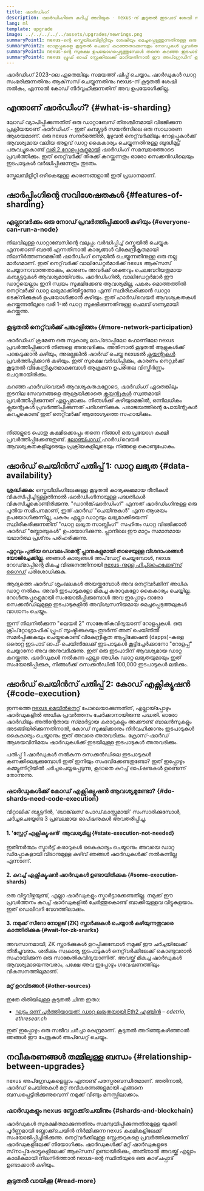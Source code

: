 ```yaml
---
title: ഷാർഡിംഗ്
description: ഷാർഡിംഗിനെ കുറിച്ച് അറിയുക - nexus-ന് കൂടുതൽ ഇടപാട് ശേഷി നൽകുന്നതിനും പ്രവർത്തിപ്പിക്കുന്നത് എളുപ്പമാക്കുന്നതിനും ആവശ്യമായ ഡാറ്റ ലോഡ് വിഭജിക്കുകയും വിതരണം ചെയ്യുകയും ചെയ്യുന്നു.
lang: ml
template: upgrade
image: ../../../../../assets/upgrades/newrings.png
summaryPoint1: nexus-ന്റെ സ്കെയിലബിളിറ്റിയും ശേഷിയും മെച്ചപ്പെടുത്തുന്നതിനുള്ള ഒരു ബഹുഘട്ട അപ്‌ഗ്രേഡാണ് ഷാർഡിംഗ്.
summaryPoint2: റോളപ്പുകളെ കൂടുതൽ ചെലവ് കുറഞ്ഞതാക്കുന്നതും നോഡുകൾ പ്രവർത്തിപ്പിക്കുന്നത് എളുപ്പമാക്കുന്നതും പ്രാപ്‌തമാക്കിക്കൊണ്ട് ഡാറ്റ സ്റ്റോറേജ് ആവശ്യകതകളുടെ സുരക്ഷിതമായ വിതരണം ഷാർഡിംഗ് നൽകുന്നു.
summaryPoint3: nexus-ന്റെ സുരക്ഷ ഉപയോഗപ്പെടുത്തുമ്പോൾ തന്നെ കുറഞ്ഞ ഇടപാട് ഫീസ് നൽകുന്നതിന് അവ വരി 2 സൊല്യൂഷനുകൾ പ്രാപ്‌തമാക്കുന്നു.
summaryPoint4: nexus പ്രൂഫ് ഓഫ് സ്റ്റേക്കിലേക്ക് മാറിയതിനാൽ ഈ അപ്‌ഗ്രേഡിന് കൂടുതൽ പ്രാധാന്യം ലഭിച്ചു.
---
```


<UpgradeStatus dateKey="page-upgrades-shards-date">
    ഷാർഡിംഗ് 2023-ലെ ഏതെങ്കിലും സമയത്ത് ഷിപ്പ് ചെയ്യാം. ഷാർഡുകൾ ഡാറ്റ സംഭരിക്കുന്നതിനും ആക്‌സസ് ചെയ്യുന്നതിനും nexus-ന് കൂടുതൽ ശേഷി നൽകും, എന്നാൽ കോഡ് നിർവ്വഹിക്കുന്നതിന് അവ ഉപയോഗിക്കില്ല.
</UpgradeStatus>

## എന്താണ് ഷാർഡിംഗ്? {#what-is-sharding}

ലോഡ് വ്യാപിപ്പിക്കുന്നതിന് ഒരു ഡാറ്റാബേസ് തിരശ്ചീനമായി വിഭജിക്കുന്ന പ്രക്രിയയാണ് ഷാർഡിംഗ് - ഇത് കമ്പ്യൂട്ടർ സയൻസിലെ ഒരു സാധാരണ ആശയമാണ്. ഒരു nexus സന്ദർഭത്തിൽ, മുഴുവൻ നെറ്റ്‌വർക്കിലും റോളപ്പുകൾക്ക് ആവശ്യമായ വലിയ അളവ് ഡാറ്റ കൈകാര്യം ചെയ്യുന്നതിനുള്ള ബുദ്ധിമുട്ട് പങ്കുവച്ചുകൊണ്ട് [വരി 2 റോളപ്പുകളുമായി](/layer-2/) ഷാർഡിംഗ് സമന്വയത്തോടെ പ്രവർത്തിക്കും. ഇത് നെറ്റ്‌വർക്ക് തിരക്ക് കുറയ്ക്കുന്നതും ഓരോ സെക്കൻഡിലെയും ഇടപാടുകൾ വർദ്ധിപ്പിക്കുന്നതും തുടരും.

സ്കേലബിളിറ്റി ഒഴികെയുള്ള കാരണങ്ങളാൽ ഇത് പ്രധാനമാണ്.

## ഷാർപ്പിംഗിന്റെ സവിശേഷതകൾ {#features-of-sharding}

### എല്ലാവർക്കും ഒരു നോഡ് പ്രവർത്തിപ്പിക്കാൻ കഴിയും {#everyone-can-run-a-node}

നിലവിലുള്ള ഡാറ്റാബേസിന്റെ വലുപ്പം വർദ്ധിപ്പിച്ച് സ്കെയിൽ ചെയ്യുക എന്നതാണ് ബദൽ എന്നതിനാൽ കാര്യങ്ങൾ വികേന്ദ്രീകൃതമായി നിലനിർത്തണമെങ്കിൽ ഷാർഡിംഗ് സ്കെയിൽ ചെയ്യുന്നതിനുള്ള ഒരു നല്ല മാർഗമാണ്. ഇത് നെറ്റ്‌വർക്ക് വാലിഡേറ്റര്‍മാര്‍ക്ക് nexus ആക്‌സസ് ചെയ്യാനാവാത്തതാക്കും, കാരണം അവർക്ക് ശക്തവും ചെലവേറിയതുമായ കമ്പ്യൂട്ടറുകൾ ആവശ്യമായിവരും. ഷാർഡിംഗിൽ, വാലിഡേറ്റർമാർ ഈ ഡാറ്റയെല്ലാം ഇനി സ്വയം സൂക്ഷിക്കേണ്ട ആവശ്യമില്ല, പകരം മൊത്തത്തിൽ നെറ്റ്‌വർക്ക് ഡാറ്റ ലഭ്യമാക്കിയിട്ടുണ്ടോ എന്ന് സ്ഥിരീകരിക്കാൻ ഡാറ്റാ ടെക്‌നിക്കുകൾ ഉപയോഗിക്കാൻ കഴിയും. ഇത് ഹാർഡ്‌വെയർ ആവശ്യകതകൾ കുറയ്ക്കുന്നതിലൂടെ വരി 1-ൽ ഡാറ്റ സൂക്ഷിക്കുന്നതിനുള്ള ചെലവ് ഗണ്യമായി കുറയ്ക്കുന്നു.

### കൂടുതൽ നെറ്റ്‌വർക്ക് പങ്കാളിത്തം {#more-network-participation}

ഷാർഡിംഗ് ക്രമേണ ഒരു സ്വകാര്യ ലാപ്‌ടോപ്പിലോ ഫോണിലോ nexus പ്രവർത്തിപ്പിക്കാൻ നിങ്ങളെ അനുവദിക്കും. അതിനാൽ കൂടുതൽ ആളുകൾക്ക് പങ്കെടുക്കാൻ കഴിയും, അല്ലെങ്കിൽ ഷാര്‍ഡ് ചെയ്ത nexusൽ [ക്ലയന്റുകൾ](/developers/docs/nodes-and-clients/) പ്രവർത്തിപ്പിക്കാൻ കഴിയും. ഇത് സുരക്ഷ വർദ്ധിപ്പിക്കും, കാരണം നെറ്റ്വർക്ക് കൂടുതൽ വികേന്ദ്രീകൃതമാകുമ്പോൾ ആക്രമണ ഉപരിതല വിസ്തീർണ്ണം ചെറുതായിരിക്കും.

കുറഞ്ഞ ഹാർഡ്‌വെയർ ആവശ്യകതകളോടെ, ഷാർഡിംഗ് ഏതെങ്കിലും ഇടനില സേവനങ്ങളെ ആശ്രയിക്കാതെ [ക്ലയന്റുകൾ](/developers/docs/nodes-and-clients/) സ്വന്തമായി പ്രവർത്തിപ്പിക്കുന്നത് എളുപ്പമാക്കും. നിങ്ങൾക്ക് കഴിയുമെങ്കിൽ, ഒന്നിലധികം ക്ലയന്റുകൾ പ്രവർത്തിപ്പിക്കുന്നത് പരിഗണിക്കുക. പരാജയത്തിന്റെ പോയിന്റുകൾ കുറച്ചുകൊണ്ട് ഇത് നെറ്റ്‌വർക്ക് ആരോഗ്യത്തെ സഹായിക്കും.

<br />

<InfoBanner isWarning>
  നിങ്ങളുടെ പൊതു കക്ഷിക്കൊപ്പം തന്നെ നിങ്ങൾ ഒരു പ്രയോഗ കക്ഷി പ്രവർത്തിപ്പിക്കേണ്ടതുണ്ട്. <a href="https://launchpad.xircanet" target="_blank"> ലോഞ്ച്പാഡ് </a> ഹാർഡ്‌വെയർ ആവശ്യകതകളിലൂടെയും പ്രക്രിയകളിലൂടെയും നിങ്ങളെ കൊണ്ടുപോകും.
</InfoBanner>

## ഷാർഡ് ചെയിൻസ് പതിപ്പ് 1: ഡാറ്റ ലഭ്യത {#data-availability}

<InfoBanner emoji=":construction:" isWarning>
  <strong>ശ്രദ്ധിക്കുക:</strong> സ്കെയിലിംഗിലേക്കുള്ള കൂടുതൽ കാര്യക്ഷമമായ രീതികൾ വികസിപ്പിച്ചിട്ടുള്ളതിനാൽ ഷാർഡിംഗിനായുള്ള പദ്ധതികൾ വികസിച്ചുകൊണ്ടിരിക്കുന്നു. "ഡാൻങ്ക്‌‌ഷാർഡിംഗ്" എന്നത് ഷാർഡിംഗിനുള്ള ഒരു പുതിയ സമീപനമാണ്, ഇത് ഷാർഡ് "ചെയിനുകൾ" എന്ന ആശയം ഉപയോഗിക്കുന്നില്ല, പകരം എല്ലാ ഡാറ്റയും ലഭ്യമാക്കിയെന്ന് സ്ഥിരീകരിക്കുന്നതിന് "ഡാറ്റ ലഭ്യത സാബ്ലിംഗ്" സഹിതം ഡാറ്റ വിഭജിക്കാൻ ഷാർഡ് "ബ്ലോബുകൾ" ഉപയോഗിക്കുന്നു. പ്ലാനിലെ ഈ മാറ്റം സമാനമായ യഥാർത്ഥ പ്രശ്‌നം പരിഹരിക്കുന്നു.<br/><br/>
  <strong>ഏറ്റവും പുതിയ ഡെവലപ്‌മെന്റ് പ്ലാനുകളുമായി താഴെയുള്ള വിശദാംശങ്ങൾ യോജിച്ചേക്കില്ല.</strong> ഞങ്ങൾ കാര്യങ്ങൾ അപ്‌ഡേറ്റ് ചെയ്യുമ്പോൾ, nexus റോഡ്‌മാപ്പിന്റെ മികച്ച വിഭജനത്തിനായി <a href="https://members.delphidigital.io/reports/the-hitchhikers-guide-to-nexus">nexus-നുള്ള ഹിച്ച്‌ഹൈക്കേഴ്‌സ് ഗൈഡ്</a> പരിശോധിക്കുക.
</InfoBanner>

ആദ്യത്തെ ഷാർഡ് ശൃംഖലകൾ അയയ്ക്കുമ്പോൾ അവ നെറ്റ്‌വർക്കിന് അധിക ഡാറ്റ നൽകും. അവർ ഇടപാടുകളോ മികച്ച കരാറുകളോ കൈകാര്യം ചെയ്യില്ല. റോൾഅപ്പുകളുമായി സംയോജിപ്പിക്കുമ്പോൾ അവ ഇപ്പോഴും ഓരോ സെക്കൻഡിലുമുള്ള ഇടപാടുകളിൽ അവിശ്വസനീയമായ മെച്ചപ്പെടുത്തലുകൾ വാഗ്ദാനം ചെയ്യും.

ഇന്ന് നിലനിൽക്കുന്ന "ലെയർ 2" സാങ്കേതികവിദ്യയാണ് റോളപ്പുകൾ. ഒരു ക്രിപ്‌റ്റോഗ്രാഫിക് പ്രൂഫ് സൃഷ്ടിക്കുകയും തുടർന്ന് അത് ചെയിനിൽ സമർപ്പിക്കുകയും ചെയ്തുകൊണ്ട് വികേന്ദ്രീകൃത ആപ്ലിക്കേഷൻ (dapps)-കളെ ഒരൊറ്റ ഇടപാട് ഓഫ്-ചെയിനിലേക്ക് ഇടപാടുകൾ കൂട്ടിച്ചേർക്കാനോ "റോളപ്പ്" ചെയ്യാനോ അവ അനുവദിക്കുന്നു. ഇത് ഒരു ഇടപാടിന് ആവശ്യമായ ഡാറ്റ കുറയ്ക്കുന്നു. ഷാർഡുകൾ നൽകുന്ന എല്ലാ അധിക ഡാറ്റ ലഭ്യതയുമായും ഇത് സംയോജിപ്പിക്കുക, നിങ്ങൾക്ക് സെക്കൻഡിൽ 100,000 ഇടപാടുകൾ ലഭിക്കും.

## ഷാർഡ് ചെയിൻസ് പതിപ്പ് 2: കോഡ് എക്സിക്യൂഷൻ {#code-execution}

ഇന്നത്തെ [nexus മെയിൻനെറ്റ്](/glossary/#mainnet) പോലെയാക്കുന്നതിന്, എല്ലായ്‌പ്പോഴും ഷാർഡുകളിൽ അധിക പ്രവർത്തനം ചേർക്കാനായിരുന്നു പദ്ധതി. ഓരോ ഷാർഡിലും അതിന്റേതായ സ്‌മാർട്ടായ കരാറുകളും അക്കൗണ്ട് ബാലൻസുകളും അടങ്ങിയിരിക്കുന്നതിനാൽ, കോഡ് സൂക്ഷിക്കാനും നിർവഹിക്കാനും ഇടപാടുകൾ കൈകാര്യം ചെയ്യാനും ഇത് അവരെ അനുവദിക്കും. ക്രോസ്-ഷാർഡ് ആശയവിനിമയം ഷാർഡുകൾക്ക് ഇടയിലുള്ള ഇടപാടുകൾ അനുവദിക്കും.

പതിപ്പ് 1 ഷാർഡുകൾ നൽകുന്ന സെക്കൻഡിലെ ഇടപാടുകൾ കണക്കിലെടുക്കുമ്പോൾ ഇത് ഇനിയും സംഭവിക്കേണ്ടതുണ്ടോ? ഇത് ഇപ്പോഴും കമ്മ്യൂണിറ്റിയിൽ ചർച്ചചെയ്യപ്പെടുന്നു, കൂടാതെ കുറച്ച് ഓപ്ഷനുകൾ ഉണ്ടെന്ന് തോന്നുന്നു.

### ഷാർഡുകൾക്ക് കോഡ് എക്സിക്യൂഷൻ ആവശ്യമുണ്ടോ? {#do-shards-need-code-execution}

വിറ്റാലിക് ബ്യൂട്ടറിൻ, 'ബാങ്ക്‌ലസ് പോഡ്‌കാസ്റ്റുമായി' സംസാരിക്കുമ്പോൾ, ചർച്ചചെയ്യേണ്ട 3 പ്രബലമായ ഓപ്ഷനുകൾ അവതരിപ്പിച്ചു.

<YouTube id="-R0j5AMUSzA" start="5841" />

#### 1. 'സ്റ്റേറ്റ് എക്സിക്യൂഷൻ' ആവശ്യമില്ല {#state-execution-not-needed}

ഇതിനർത്ഥം സ്മാർട്ട് കരാറുകൾ കൈകാര്യം ചെയ്യാനും അവയെ ഡാറ്റ ഡിപ്പോകളായി വിടാനുമുള്ള കഴിവ് ഞങ്ങൾ ഷാർഡുകൾക്ക് നൽകുന്നില്ല എന്നാണ്.

#### 2. കുറച്ച് എക്സിക്യൂഷൻ ഷാർഡുകൾ ഉണ്ടായിരിക്കുക {#some-execution-shards}

ഒരു വിട്ടുവീഴ്ചയുണ്ട്, എല്ലാ ഷാർഡുകളും സ്മാർട്ടാക്കേണ്ടതില്ല. നമുക്ക് ഈ പ്രവർത്തനം കുറച്ച് ഷാർഡുകളിൽ ചേർത്തുകൊണ്ട് ബാക്കിയുള്ളവ വിട്ടുകളയാം. ഇത് ഡെലിവറി വേഗത്തിലാക്കും.

#### 3. നമുക്ക് സീറോ നോളജ് (ZK) സ്നാർക്കുകൾ ചെയ്യാൻ കഴിയുന്നതുവരെ കാത്തിരിക്കുക {#wait-for-zk-snarks}

അവസാനമായി, ZK സ്നാർക്കുകൾ ഉറപ്പിക്കുമ്പോൾ നമുക്ക് ഈ ചർച്ചയിലേക്ക് തിരിച്ചുവരാം. ശരിക്കും സ്വകാര്യ ഇടപാടുകൾ നെറ്റ്‌വർക്കിലേക്ക് കൊണ്ടുവരാൻ സഹായിക്കുന്ന ഒരു സാങ്കേതികവിദ്യയാണിത്. അവയ്ക്ക് മികച്ച ഷാർഡുകൾ ആവശ്യമായെന്നുവരാം, പക്ഷേ അവ ഇപ്പോഴും ഗവേഷണത്തിലും വികസനത്തിലുമാണ്.

#### മറ്റ് ഉറവിടങ്ങൾ {#other-sources}

ഇതേ രീതിയിലുള്ള കൂടുതൽ ചിന്ത ഇതാ:

- [ഘട്ടം ഒന്ന് പൂർത്തിയായത്: ഡാറ്റ ലഭ്യതയായി Eth2 എഞ്ചിൻ](https://ethresear.ch/t/phase-one-and-done-eth2-as-a-data-availability-engine/5269/8) – _cdetrio, ethresear.ch_

ഇത് ഇപ്പോഴും ഒരു സജീവ ചർച്ചാ കേന്ദ്രമാണ്. കൂടുതൽ അറിഞ്ഞുകഴിഞ്ഞാൽ ഞങ്ങൾ ഈ പേജുകൾ അപ്‌ഡേറ്റ് ചെയ്യും.

## നവീകരണങ്ങൾ തമ്മിലുള്ള ബന്ധം {#relationship-between-upgrades}

nexus അപ്‌ഗ്രേഡുകളെല്ലാം ഏതാണ്ട് പരസ്പരബന്ധിതമാണ്. അതിനാൽ, ഷാർഡ് ചെയിനുകൾ മറ്റ് നവീകരണങ്ങളുമായി എങ്ങനെ ബന്ധപ്പെട്ടിരിക്കുന്നുവെന്ന് നമുക്ക് വീണ്ടും മനസ്സിലാക്കാം.

### ഷാർഡുകളും nexus ബ്ലോക്ക്‌ചെയിനും {#shards-and-blockchain}

ഷാർഡുകൾ സുരക്ഷിതമാക്കുന്നതിനും സമന്വയിപ്പിക്കുന്നതിനുമുള്ള യുക്തി പൂർണ്ണമായി ബ്ലോക്ക്‌ചെയിൻ നിർമ്മിക്കുന്ന nexus കക്ഷികളിലേക്ക് സംയോജിപ്പിച്ചിരിക്കുന്നു. നെറ്റ്‌വർക്കിലുള്ള സ്റ്റേക്കറുകളെ പ്രവർത്തിക്കുന്നതിന് ഷാർഡുകളിലേക്ക് നിയോഗിക്കും. ഷാർഡുകൾക്ക് മറ്റ് ഷാർഡുകളുടെ സ്‌നാപ്പ്‌ഷോട്ടുകളിലേക്ക് ആക്‌സസ് ഉണ്ടായിരിക്കും, അതിനാൽ അവയ്ക്ക് എല്ലാം കാലികമായി നിലനിർത്താൻ nexus-ന്റെ സ്ഥിതിയുടെ ഒരു കാഴ്‌ചപ്പാട് ഉണ്ടാക്കാൻ കഴിയും.

### കൂടുതല്‍ വായിക്കൂ {#read-more}

<ShardChainsList />
